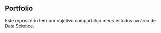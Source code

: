 ## Portfolio

Este repositório tem por objetivo compartilhar meus estudos na área de Data Science. 
